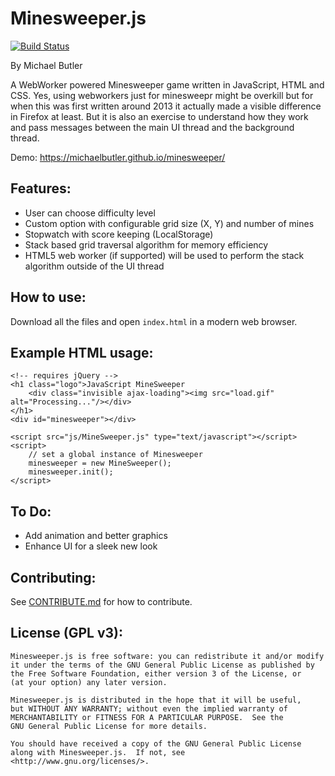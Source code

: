 # Minesweeper.js

[![Build Status](https://api.travis-ci.com/michaelbutler/minesweeper.svg?branch=master)](https://travis-ci.com/michaelbutler/minesweeper)

By Michael Butler

A WebWorker powered Minesweeper game written in JavaScript, HTML and CSS. Yes, using webworkers
just for minesweepr might be overkill but for when this was first written around 2013 it actually
made a visible difference in Firefox at least. But it is also an exercise to
understand how they work and pass messages between the main UI thread and the background thread.

Demo: https://michaelbutler.github.io/minesweeper/

## Features:

- User can choose difficulty level
- Custom option with configurable grid size (X, Y) and number of mines
- Stopwatch with score keeping (LocalStorage)
- Stack based grid traversal algorithm for memory efficiency
- HTML5 web worker (if supported) will be used to perform the stack algorithm outside of the UI thread

## How to use:

Download all the files and open `index.html` in a modern web browser.

## Example HTML usage:

```
<!-- requires jQuery -->
<h1 class="logo">JavaScript MineSweeper
    <div class="invisible ajax-loading"><img src="load.gif" alt="Processing..."/></div>
</h1>
<div id="minesweeper"></div>

<script src="js/MineSweeper.js" type="text/javascript"></script>
<script>
    // set a global instance of Minesweeper
    minesweeper = new MineSweeper();
    minesweeper.init();
</script>
```

## To Do:

- Add animation and better graphics
- Enhance UI for a sleek new look

## Contributing:

See [CONTRIBUTE.md](https://github.com/michaelbutler/minesweeper/blob/master/CONTRIBUTE.md) for how to contribute.

## License (GPL v3):

    Minesweeper.js is free software: you can redistribute it and/or modify
    it under the terms of the GNU General Public License as published by
    the Free Software Foundation, either version 3 of the License, or
    (at your option) any later version.

    Minesweeper.js is distributed in the hope that it will be useful,
    but WITHOUT ANY WARRANTY; without even the implied warranty of
    MERCHANTABILITY or FITNESS FOR A PARTICULAR PURPOSE.  See the
    GNU General Public License for more details.

    You should have received a copy of the GNU General Public License
    along with Minesweeper.js.  If not, see <http://www.gnu.org/licenses/>.
